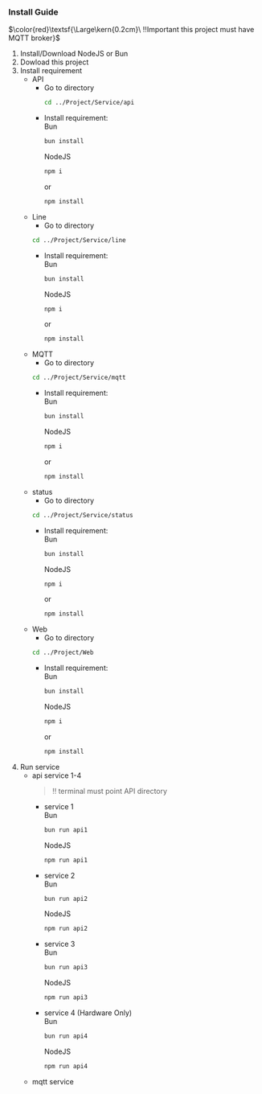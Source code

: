 ### Install Guide

$\color{red}\textsf{\Large\kern{0.2cm}\ ‼️Important this project must have MQTT broker}$

1.  Install/Download NodeJS or Bun
2.  Dowload this project
3.  Install requirement
    - API
      - Go to directory
        ```bash
        cd ../Project/Service/api
        ```
      - Install requirement:
        <br>
        Bun
        ```bash
        bun install
        ```
        NodeJS
        ```bash
        npm i
        ```
        or
        ```bash
        npm install
        ```
    - Line
      - Go to directory
      ```bash
      cd ../Project/Service/line
      ```
      - Install requirement:
        <br>
        Bun
        ```bash
        bun install
        ```
        NodeJS
        ```bash
        npm i
        ```
        or
        ```bash
        npm install
        ```
    - MQTT
      - Go to directory
      ```bash
      cd ../Project/Service/mqtt
      ```
      - Install requirement:
        <br>
        Bun
        ```bash
        bun install
        ```
        NodeJS
        ```bash
        npm i
        ```
        or
        ```bash
        npm install
        ```
    - status
      - Go to directory
      ```bash
      cd ../Project/Service/status
      ```
      - Install requirement:
        <br>
        Bun
        ```bash
        bun install
        ```
        NodeJS
        ```bash
        npm i
        ```
        or
        ```bash
        npm install
        ```
    - Web
      - Go to directory
      ```bash
      cd ../Project/Web
      ```
      - Install requirement:
        <br>
        Bun
        ```bash
        bun install
        ```
        NodeJS
        ```bash
        npm i
        ```
        or
        ```bash
        npm install
        ```
4.  Run service
    - api service 1-4
      > :bangbang: terminal must point API directory
      - service 1
        <br>
        Bun
        ```bash
        bun run api1
        ```
        NodeJS
        ```bash
        npm run api1
        ```
      - service 2
        <br>
        Bun
        ```bash
        bun run api2
        ```
        NodeJS
        ```bash
        npm run api2
        ```
      - service 3
        <br>
        Bun
        ```bash
        bun run api3
        ```
        NodeJS
        ```bash
        npm run api3
        ```
      - service 4 (Hardware Only)
        <br>
        Bun
        ```bash
        bun run api4
        ```
        NodeJS
        ```bash
        npm run api4
        ```
    - mqtt service

